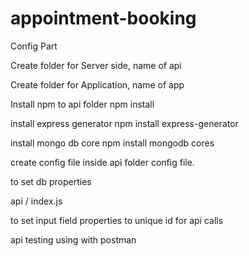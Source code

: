 # appointment-booking


Config Part

Create folder for Server side, name of api

Create folder for Application,  name of app


Install npm to api folder  npm install 

install express generator  npm install express-generator


install mongo db core npm install mongodb cores

create config file inside api folder config file. 

to set db properties

api / index.js

to set input field properties 
to unique id for api calls

api testing using with postman 







